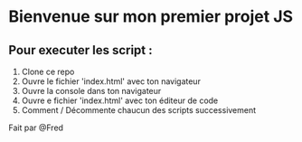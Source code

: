 # Bienvenue sur mon premier projet JS

## Pour executer les script :

1) Clone ce repo
2) Ouvre le fichier 'index.html' avec ton navigateur
3) Ouvre la console dans ton navigateur
4) Ouvre e fichier 'index.html' avec ton éditeur de code
5) Comment / Décommente chaucun des scripts successivement

Fait par @Fred